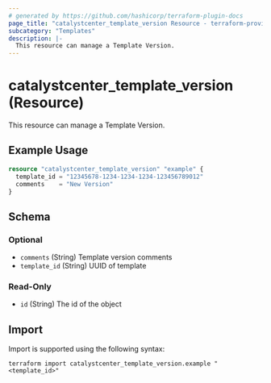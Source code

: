```yaml
---
# generated by https://github.com/hashicorp/terraform-plugin-docs
page_title: "catalystcenter_template_version Resource - terraform-provider-catalystcenter"
subcategory: "Templates"
description: |-
  This resource can manage a Template Version.
---
```


# catalystcenter_template_version (Resource)

This resource can manage a Template Version.

## Example Usage

```terraform
resource "catalystcenter_template_version" "example" {
  template_id = "12345678-1234-1234-1234-123456789012"
  comments    = "New Version"
}
```

<!-- schema generated by tfplugindocs -->
## Schema

### Optional

- `comments` (String) Template version comments
- `template_id` (String) UUID of template

### Read-Only

- `id` (String) The id of the object

## Import

Import is supported using the following syntax:

```shell
terraform import catalystcenter_template_version.example "<template_id>"
```
